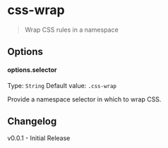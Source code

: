 # css-wrap

> Wrap CSS rules in a namespace

## Options

#### options.selector
Type: `String`
Default value: `.css-wrap`

Provide a namespace selector in which to wrap CSS.

## Changelog

v0.0.1 - Initial Release